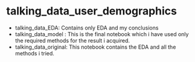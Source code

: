 # talking_data_user_demographics

* talking_data_EDA: Contains only EDA and my conclusions
* talking_data_model : This is the final notebook which i have used only the required methods for the result i acquired.
* talking_data_original: This notebook contains the EDA and all the methods i tried.
